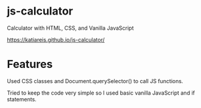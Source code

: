 # js-calculator
Calculator with HTML, CSS, and Vanilla JavaScript

https://katiareis.github.io/js-calculator/


# Features
Used CSS classes and Document.querySelector() to call JS functions.

Tried to keep the code very simple so I used basic vanilla JavaScript and if statements.
